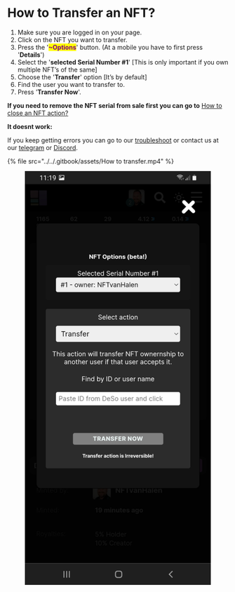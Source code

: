 # How to Transfer an NFT?

1. Make sure you are logged in on your page.
2. Click on the NFT you want to transfer.
3. Press the '<mark style="color:purple;">**\~Options**</mark>' button. (At a mobile you have to first press '**Details**')
4. Select the '**selected Serial Number #1**' \[This is only important if you own multiple NFT’s of the same]
5. Choose the '**Transfer**' option \[It’s by default]
6. Find the user you want to transfer to.
7. Press '**Transfer Now**'.

**If you need to remove the NFT serial from sale first you can go to** [How to close an NFT action?](how-to-close-an-nft-auction.md)



**It doesnt work:**

If you keep getting errors you can go to our [troubleshoot](troubleshoot.md) or contact us at our [telegram](https://t.me/+qdNeX8CYB\_swZTQx) or [Discord](https://discord.gg/jQ34WMMZce).&#x20;

{% file src="../../.gitbook/assets/How to transfer.mp4" %}

<figure><img src="../../.gitbook/assets/Transfer.jpg" alt=""><figcaption></figcaption></figure>
